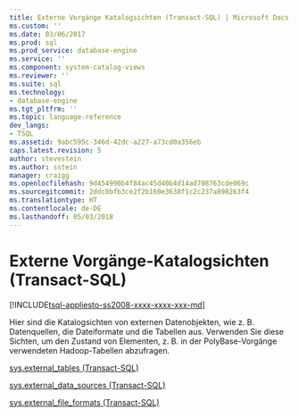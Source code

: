 ```yaml
---
title: Externe Vorgänge Katalogsichten (Transact-SQL) | Microsoft Docs
ms.custom: ''
ms.date: 03/06/2017
ms.prod: sql
ms.prod_service: database-engine
ms.service: ''
ms.component: system-catalog-views
ms.reviewer: ''
ms.suite: sql
ms.technology:
- database-engine
ms.tgt_pltfrm: ''
ms.topic: language-reference
dev_langs:
- TSQL
ms.assetid: 9abc595c-346d-42dc-a227-a73cd0a356eb
caps.latest.revision: 5
author: stevestein
ms.author: sstein
manager: craigg
ms.openlocfilehash: 9d454990b4f84ac45d40b4d14ad708763cde069c
ms.sourcegitcommit: 2ddc0bfb3ce2f2b160e3638f1c2c237a898263f4
ms.translationtype: HT
ms.contentlocale: de-DE
ms.lasthandoff: 05/03/2018
---
```

# <a name="external-operations-catalog-views-transact-sql"></a>Externe Vorgänge-Katalogsichten (Transact-SQL)
[!INCLUDE[tsql-appliesto-ss2008-xxxx-xxxx-xxx-md](../../includes/tsql-appliesto-ss2008-xxxx-xxxx-xxx-md.md)]

  Hier sind die Katalogsichten von externen Datenobjekten, wie z. B. Datenquellen, die Dateiformate und die Tabellen aus. Verwenden Sie diese Sichten, um den Zustand von Elementen, z. B. in der PolyBase-Vorgänge verwendeten Hadoop-Tabellen abzufragen.  
  
 [sys.external_tables &#40;Transact-SQL&#41;](../../relational-databases/system-catalog-views/sys-external-tables-transact-sql.md)  
  
 [sys.external_data_sources &#40;Transact-SQL&#41;](../../relational-databases/system-catalog-views/sys-external-data-sources-transact-sql.md)  
  
 [sys.external_file_formats &#40;Transact-SQL&#41;](../../relational-databases/system-catalog-views/sys-external-file-formats-transact-sql.md)  
  
  
